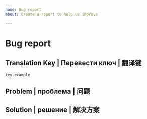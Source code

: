 ```yaml
---
name: Bug report
about: Create a report to help us improve

---
```


# Bug report

## Translation Key | Перевести ключ | 翻译键

`key.example`

## Problem | проблема | 问题

## Solution | решение | 解决方案
